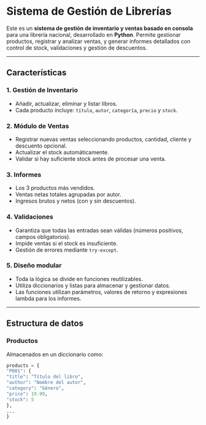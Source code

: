 # Sistema de Gestión de Librerías

Este es un **sistema de gestión de inventario y ventas basado en consola** para una librería nacional, desarrollado en **Python**. Permite gestionar productos, registrar y analizar ventas, y generar informes detallados con control de stock, validaciones y gestión de descuentos.

---

## Características

### 1. Gestión de Inventario
- Añadir, actualizar, eliminar y listar libros.
- Cada producto incluye: `título`, `autor`, `categoría`, `precio` y `stock`.

### 2. Módulo de Ventas
- Registrar nuevas ventas seleccionando productos, cantidad, cliente y descuento opcional.
- Actualizar el stock automáticamente.
- Validar si hay suficiente stock antes de procesar una venta.

### 3. Informes
- Los 3 productos más vendidos.
- Ventas netas totales agrupadas por autor.
- Ingresos brutos y netos (con y sin descuentos).

### 4. Validaciones
- Garantiza que todas las entradas sean válidas (números positivos, campos obligatorios).
- Impide ventas si el stock es insuficiente.
- Gestión de errores mediante `try-except`.

### 5. Diseño modular
- Toda la lógica se divide en funciones reutilizables.
- Utiliza diccionarios y listas para almacenar y gestionar datos.
- Las funciones utilizan parámetros, valores de retorno y expresiones lambda para los informes.

---

## Estructura de datos

### Productos
Almacenados en un diccionario como:
```python
products = {
"P001": {
"title": "Título del libro",
"author": "Nombre del autor",
"category": "Género",
"price": 19.99,
"stock": 5
},
...
}

